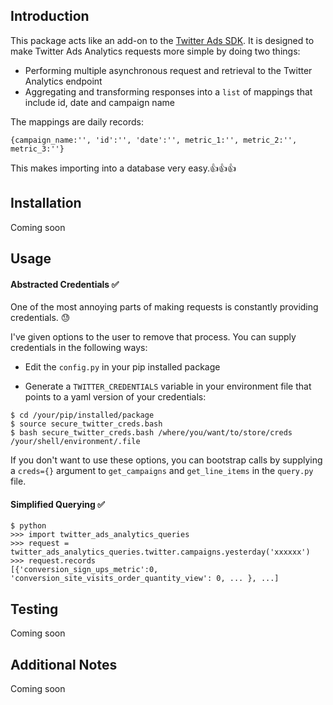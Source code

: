 ## Introduction

This package acts like an add-on to the [Twitter Ads SDK](http://twitterdev.github.io/twitter-python-ads-sdk/). It is designed to make Twitter
Ads Analytics requests more simple by doing two things:

* Performing multiple asynchronous request and retrieval to the Twitter Analytics endpoint 
* Aggregating and transforming responses into a `list` of mappings that include id, date and campaign name

The mappings are daily records: 

`{campaign_name:'', 'id':'', 'date':'', metric_1:'', metric_2:'', metric_3:''}` 

This makes importing into a database very easy.:thumbsup::thumbsup::thumbsup:

## Installation

Coming soon

## Usage

#### Abstracted Credentials :white_check_mark:

One of the most annoying parts of making requests is constantly providing credentials. :sweat: 

I've given options to the user to remove that process. You can supply credentials in the following ways:

* Edit the `config.py` in your pip installed package

* Generate a `TWITTER_CREDENTIALS` variable in your environment file that points to a yaml version of your credentials:

```
$ cd /your/pip/installed/package
$ source secure_twitter_creds.bash
$ bash secure_twitter_creds.bash /where/you/want/to/store/creds /your/shell/environment/.file
```

If you don't want to use these options, you can bootstrap calls by supplying a `creds={}` argument to  `get_campaigns` and `get_line_items` in the `query.py` file.

#### Simplified Querying :white_check_mark:

```
$ python
>>> import twitter_ads_analytics_queries
>>> request = twitter_ads_analytics_queries.twitter.campaigns.yesterday('xxxxxx')
>>> request.records
[{'conversion_sign_ups_metric':0, 'conversion_site_visits_order_quantity_view': 0, ... }, ...] 
```

## Testing

Coming soon

## Additional Notes

Coming soon
